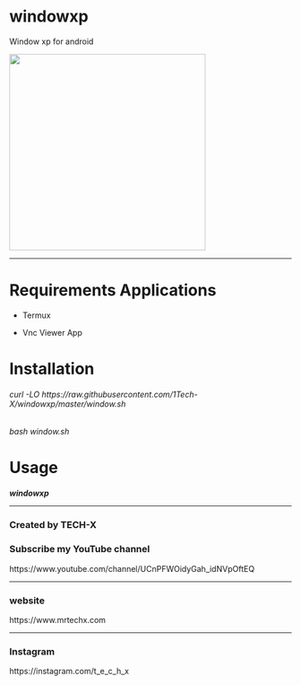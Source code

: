 # windowxp
Window xp for android

<img src='https://github.com/1Tech-X/windowxp/blob/master/win/20200806_143658.jpg' width='350'>
<hr>

# Requirements Applications

- Termux

- Vnc Viewer App

# Installation 

<h6>curl -LO https://raw.githubusercontent.com/1Tech-X/windowxp/master/window.sh</h6>

<h6>bash window.sh</h6>

# Usage

<h5>windowxp</>
<hr>

<h3>Created by TECH-X</h3>

<h3>Subscribe my YouTube channel</h3>
<p>https://www.youtube.com/channel/UCnPFWOidyGah_idNVpOftEQ</p>
<hr>
<h3>website</h3>
<p>https://www.mrtechx.com</p>
<hr>

<h3>Instagram</h3>

<p>https://instagram.com/t_e_c_h_x</p>
